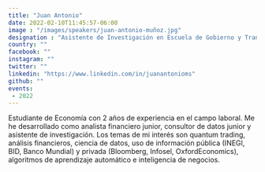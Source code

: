 ```yaml
---
title: "Juan Antonio"
date: 2022-02-10T11:45:57-06:00
image : "/images/speakers/juan-antonio-muñoz.jpg"
designation : "Asistente de Investigación en Escuela de Gobierno y Transformación Pública del Tecnologico de Monterrey"
country: ""
facebook: ""
instagram: ""
twitter: ""
linkedin: "https://www.linkedin.com/in/juanantonioms"
github: ""
events:
 - 2022
---
```


Estudiante de Economía con 2 años de experiencia en el campo laboral. Me he desarrollado como analista financiero junior, consultor de datos junior y asistente de investigación. Los temas de mi interés son quantum trading, análisis financieros, ciencia de datos, uso de información pública (INEGI, BID, Banco Mundial) y privada (Bloomberg, Infosel, OxfordEconomics), algoritmos de aprendizaje automático e inteligencia de negocios. 
